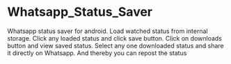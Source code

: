 # Whatsapp_Status_Saver
Whatsapp status saver for android.
Load watched status from internal storage.
Click any loaded status and click save button.
Click on downloads button and view saved status.
Select any one downloaded status and share it directly on Whatsapp.
And thereby you can repost the status
